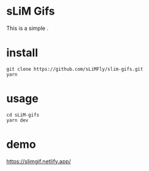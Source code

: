 # sLiM Gifs
This is a simple .

# install
```
git clone https://github.com/sLiMFly/slim-gifs.git
yarn
```
# usage
```
cd sLiM-gifs
yarn dev
```

# demo
https://slimgif.netlify.app/